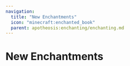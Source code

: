 ```yaml
---
navigation:
  title: "New Enchantments"
  icon: "minecraft:enchanted_book"
  parent: apotheosis:enchanting/enchanting.md
---
```


# New Enchantments

<SubPages />
